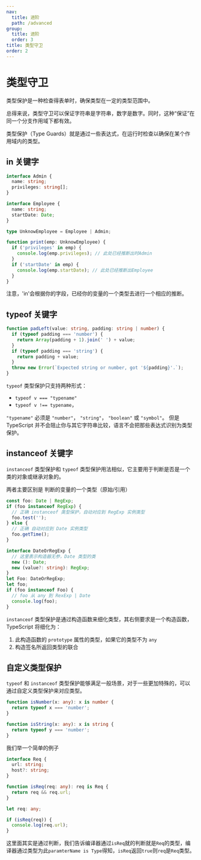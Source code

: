 ```yaml
---
nav:
  title: 进阶
  path: /advanced
group:
  title: 进阶
  order: 3
title: 类型守卫
order: 2
---
```


# 类型守卫

类型保护是一种检查得表单时，确保类型在一定的类型范围中。

总得来说，类型守卫可以保证字符串是字符串，数字是数字。同时，这种“保证”在同一个分支作用域下都有效。

类型保护（Type Guards）就是通过一些表达式，在运行时检查以确保在某个作用域内的类型。

## in 关键字

```ts
interface Admin {
  name: string;
  privileges: string[];
}

interface Employee {
  name: string;
  startDate: Date;
}

type UnknowEmployee = Employee | Admin;

function print(emp: UnknowEmployee) {
  if ('privileges' in emp) {
    console.log(emp.privileges); // 此处已经推断出时Admin
  }
  if ('startDate' in emp) {
    console.log(emp.startDate); // 此处已经推断出Employee
  }
}
```

注意，'in'会根据你的字段，已经你的变量的一个类型去进行一个相应的推断。

## typeof 关键字

```ts
function padLeft(value: string, padding: string | number) {
  if (typeof padding === 'number') {
    return Array(padding + 1).join(' ') + value;
  }
  if (typeof padding === 'string') {
    return padding + value;
  }
  throw new Error(`Expected string or number, got '${padding}'.`);
}
```

`typeof` 类型保护只支持两种形式：

- `typeof v === "typename"`
- `typeof v !== typename`，

`"typename"` 必须是 `"number"`， `"string"`， `"boolean"` 或 `"symbol"`。 但是 TypeScript 并不会阻止你与其它字符串比较，语言不会把那些表达式识别为类型保护。

## instanceof 关键字

`instanceof` 类型保护和 `typeof` 类型保护用法相似，它主要用于判断是否是一个类的对象或继承对象的。

两者主要区别是 判断的变量的一个类型（原始/引用）

```ts
const foo: Date | RegExp;
if (foo instanceof RegExp) {
  // 正确 instanceof 类型保护，自动对应到 RegExp 实例类型
  foo.test('');
} else {
  // 正确 自动对应到 Date 实例类型
  foo.getTime();
}

interface DateOrRegExp {
  // 这里表示构造器无参，Date 类型的类
  new (): Date;
  new (value?: string): RegExp;
}
let Foo: DateOrRegExp;
let foo;
if (foo instanceof Foo) {
  // foo 从 any 到 RexExp | Date
  console.log(foo);
}
```

`instanceof` 类型保护是通过构造函数来细化类型，其右侧要求是一个构造函数，TypeScript 将细化为：

1. 此构造函数的 `prototype` 属性的类型，如果它的类型不为 `any`
2. 构造签名所返回类型的联合

## 自定义类型保护

`typeof` 和 `instanceof` 类型保护能够满足一般场景，对于一些更加特殊的，可以通过自定义类型保护来对应类型。

```ts
function isNumber(x: any): x is number {
  return typeof x === 'number';
}

function isString(x: any): x is string {
  return typeof y === 'number';
}
```

我们举一个简单的例子

```ts
interface Req {
  url: string;
  host?: string;
}

function isReq(req: any): req is Req {
  return req && req.url;
}

let req: any;

if (isReq(req)) {
  console.log(req.url);
}
```

这里面其实是通过判断，我们告诉编译器通过`isReq`就的判断就是`Req`的类型，编译器通过类型为此`paramterName is Type`得知，`isReq`返回`true`则`req`是`Req`类型。
